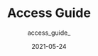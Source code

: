 ---
author: access_guide_
date: 2021-05-24
layout: post.njk
tags:
  - website
  - accessibility
target_url: https://accessguide.io/
title: Access Guide
---